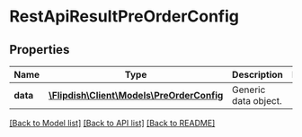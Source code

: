 # RestApiResultPreOrderConfig

## Properties
Name | Type | Description | Notes
------------ | ------------- | ------------- | -------------
**data** | [**\Flipdish\\Client\Models\PreOrderConfig**](PreOrderConfig.md) | Generic data object. | 

[[Back to Model list]](../README.md#documentation-for-models) [[Back to API list]](../README.md#documentation-for-api-endpoints) [[Back to README]](../README.md)


